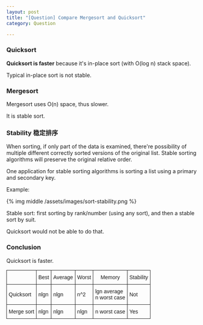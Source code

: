 ```yaml
---
layout: post
title: "[Question] Compare Mergesort and Quicksort"
category: Question

---
```



### Quicksort

__Quicksort is faster__ because it's in-place sort (with O(log n) stack space). 

Typical in-place sort is not stable. 

### Mergesort

Mergesort uses O(n) space, thus slower. 

It is stable sort. 

### Stability 稳定排序

When sorting, if only part of the data is examined, there're possibility of multiple different correctly sorted versions of the original list. Stable sorting algorithms will preserve the original relative order.

One application for stable sorting algorithms is sorting a list using a primary and secondary key.

Example: 

{% img middle /assets/images/sort-stability.png %}

Stable sort: first sorting by rank/number (using any sort), and then a stable sort by suit. 

Quicksort would not be able to do that. 

### Conclusion

Quicksort is faster. 

<style type="text/css">
.tg  {border-collapse:collapse;border-spacing:0;}
.tg td{font-family:Arial, sans-serif;font-size:14px;padding:10px 5px;border-style:solid;border-width:1px;overflow:hidden;word-break:normal;}
.tg th{font-family:Arial, sans-serif;font-size:14px;font-weight:normal;padding:10px 5px;border-style:solid;border-width:1px;overflow:hidden;word-break:normal;}
</style>
<table class="tg">
  <tr>
    <th class="tg-031e"></th>
    <th class="tg-031e">Best</th>
    <th class="tg-031e">Average</th>
    <th class="tg-031e">Worst</th>
    <th class="tg-031e">Memory</th>
    <th class="tg-031e">Stability</th>
  </tr>
  <tr>
    <td class="tg-031e">Quicksort</td>
    <td class="tg-031e">nlgn</td>
    <td class="tg-031e">nlgn</td>
    <td class="tg-031e">n^2</td>
    <td class="tg-031e">lgn average<br>n worst case</td>
    <td class="tg-031e">Not</td>
  </tr>
  <tr>
    <td class="tg-031e">Merge sort</td>
    <td class="tg-031e">nlgn</td>
    <td class="tg-031e">nlgn</td>
    <td class="tg-031e">nlgn</td>
    <td class="tg-031e">n worst case</td>
    <td class="tg-031e">Yes</td>
  </tr>
</table>
